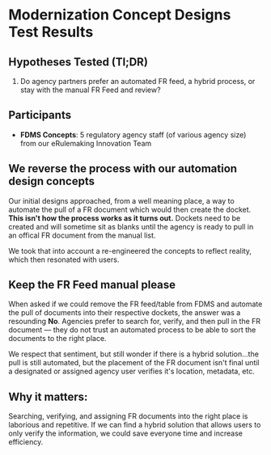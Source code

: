 # Modernization Concept Designs Test Results

## Hypotheses Tested (Tl;DR)

1. Do agency partners prefer an automated FR feed, a hybrid process, or stay with the manual FR Feed and review?

## Participants

- **FDMS Concepts**: 5 regulatory agency staff (of various agency size) from our eRulemaking Innovation Team

## We reverse the process with our automation design concepts

Our initial designs approached, from a well meaning place, a way to automate the pull of a FR document which would then create the docket. **This isn't how the process works as it turns out.** Dockets need to be created and will sometime sit as blanks until the agency is ready to pull in an offical FR document from the manual list. 

We took that into account a re-engineered the concepts to reflect reality, which then resonated with users.

## Keep the FR Feed manual please

When asked if we could remove the FR feed/table from FDMS and automate the pull of documents into their respective dockets, the answer was a resounding **No**. Agencies prefer to search for, verify, and then pull in the FR document — they do not trust an automated process to be able to sort the documents to the right place. 

We respect that sentiment, but still wonder if there is a hybrid solution...the pull is still automated, but the placement of the FR document isn't final until a designated or assigned agency user verifies it's location, metadata, etc. 

## Why it matters:

Searching, verifying, and assigning FR documents into the right place is laborious and repetitive. If we can find a hybrid solution that allows users to only verify the information, we could save everyone time and increase efficiency. 


